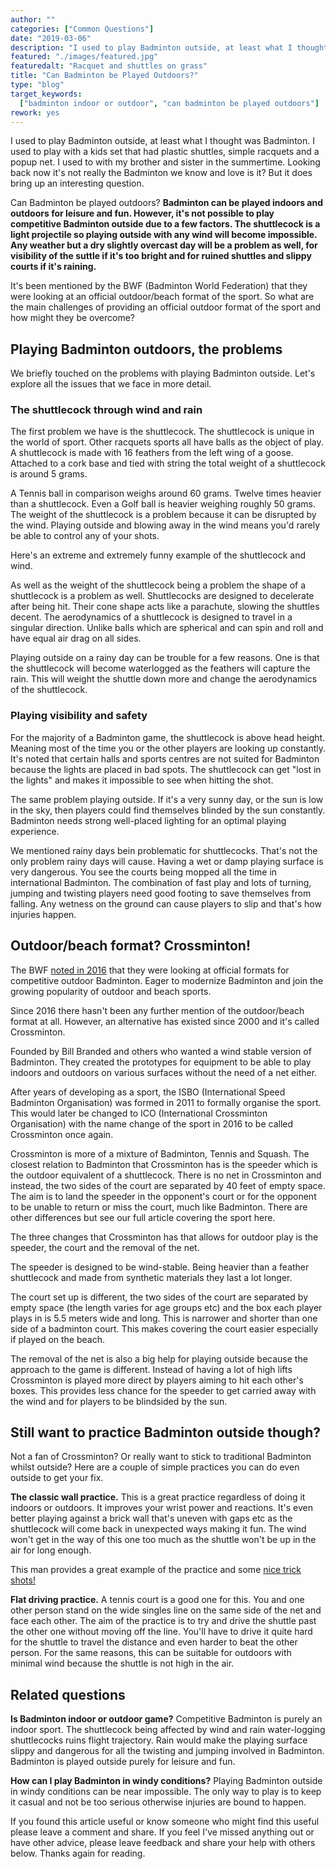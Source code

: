 ```yaml
---
author: ""
categories: ["Common Questions"]
date: "2019-03-06"
description: "I used to play Badminton outside, at least what I thought was Badminton. I used to play with a kids set that had plastic shuttles, simple racquets and a popup net. I used to with my brother and sister in the summertime. Looking back now it's not really the Badminton we know and love is it? But it does bring up an interesting question. Can Badminton be played outdoors?"
featured: "./images/featured.jpg"
featuredalt: "Racquet and shuttles on grass"
title: "Can Badminton be Played Outdoors?"
type: "blog"
target_keywords:
  ["badminton indoor or outdoor", "can badminton be played outdoors"]
rework: yes
---
```


I used to play Badminton outside, at least what I thought was Badminton. I used to play with a kids set that had plastic shuttles, simple racquets and a popup net. I used to with my brother and sister in the summertime. Looking back now it's not really the Badminton we know and love is it? But it does bring up an interesting question.

Can Badminton be played outdoors? **Badminton can be played indoors and outdoors for leisure and fun. However, it's not possible to play competitive Badminton outside due to a few factors. The shuttlecock is a light projectile so playing outside with any wind will become impossible. Any weather but a dry slightly overcast day will be a problem as well, for visibility of the suttle if it's too bright and for ruined shuttles and slippy courts if it's raining.**

It's been mentioned by the BWF (Badminton World Federation) that they were looking at an official outdoor/beach format of the sport. So what are the main challenges of providing an official outdoor format of the sport and how might they be overcome?

## Playing Badminton outdoors, the problems

We briefly touched on the problems with playing Badminton outside. Let's explore all the issues that we face in more detail.

### The shuttlecock through wind and rain

The first problem we have is the shuttlecock. The shuttlecock is unique in the world of sport. Other racquets sports all have balls as the object of play. A shuttlecock is made with 16 feathers from the left wing of a goose. Attached to a cork base and tied with string the total weight of a shuttlecock is around 5 grams.

A Tennis ball in comparison weighs around 60 grams. Twelve times heavier than a shuttlecock. Even a Golf ball is heavier weighing roughly 50 grams. The weight of the shuttlecock is a problem because it can be disrupted by the wind. Playing outside and blowing away in the wind means you'd rarely be able to control any of your shots.

Here's an extreme and extremely funny example of the shuttlecock and wind.

<YouTube id="AD0dID7T4f8" title="Man playing Badminton in high wind" />

As well as the weight of the shuttlecock being a problem the shape of a shuttlecock is a problem as well. Shuttlecocks are designed to decelerate after being hit. Their cone shape acts like a parachute, slowing the shuttles decent. The aerodynamics of a shuttlecock is designed to travel in a singular direction. Unlike balls which are spherical and can spin and roll and have equal air drag on all sides.

Playing outside on a rainy day can be trouble for a few reasons. One is that the shuttlecock will become waterlogged as the feathers will capture the rain. This will weight the shuttle down more and change the aerodynamics of the shuttlecock.

### Playing visibility and safety

For the majority of a Badminton game, the shuttlecock is above head height. Meaning most of the time you or the other players are looking up constantly. It's noted that certain halls and sports centres are not suited for Badminton because the lights are placed in bad spots. The shuttlecock can get "lost in the lights" and makes it impossible to see when hitting the shot.

The same problem playing outside. If it's a very sunny day, or the sun is low in the sky, then players could find themselves blinded by the sun constantly. Badminton needs strong well-placed lighting for an optimal playing experience.

We mentioned rainy days bein problematic for shuttlecocks. That's not the only problem rainy days will cause. Having a wet or damp playing surface is very dangerous. You see the courts being mopped all the time in international Badminton. The combination of fast play and lots of turning, jumping and twisting players need good footing to save themselves from falling. Any wetness on the ground can cause players to slip and that's how injuries happen.

## Outdoor/beach format? Crossminton!

The BWF [noted in 2016](https://bwfbadminton.com/news-single/2016/07/14/bwf-to-explore-outdoor-and-online-options/) that they were looking at official formats for competitive outdoor Badminton. Eager to modernize Badminton and join the growing popularity of outdoor and beach sports.

Since 2016 there hasn't been any further mention of the outdoor/beach format at all. However, an alternative has existed since 2000 and it's called Crossminton.

Founded by Bill Branded and others who wanted a wind stable version of Badminton. They created the prototypes for equipment to be able to play indoors and outdoors on various surfaces without the need of a net either.

After years of developing as a sport, the ISBO (International Speed Badminton Organisation) was formed in 2011 to formally organise the sport. This would later be changed to ICO (International Crossminton Organisation) with the name change of the sport in 2016 to be called Crossminton once again.

Crossminton is more of a mixture of Badminton, Tennis and Squash. The closest relation to Badminton that Crossminton has is the speeder which is the outdoor equivalent of a shuttlecock. There is no net in Crossminton and instead, the two sides of the court are separated by 40 feet of empty space. The aim is to land the speeder in the opponent's court or for the opponent to be unable to return or miss the court, much like Badminton. There are other differences but see our full article covering the sport here.

The three changes that Crossminton has that allows for outdoor play is the speeder, the court and the removal of the net.

The speeder is designed to be wind-stable. Being heavier than a feather shuttlecock and made from synthetic materials they last a lot longer.

The court set up is different, the two sides of the court are separated by empty space (the length varies for age groups etc) and the box each player plays in is 5.5 meters wide and long. This is narrower and shorter than one side of a badminton court. This makes covering the court easier especially if played on the beach.

The removal of the net is also a big help for playing outside because the approach to the game is different. Instead of having a lot of high lifts Crossminton is played more direct by players aiming to hit each other's boxes. This provides less chance for the speeder to get carried away with the wind and for players to be blindsided by the sun.

## Still want to practice Badminton outside though?

Not a fan of Crossminton? Or really want to stick to traditional Badminton whilst outside? Here are a couple of simple practices you can do even outside to get your fix.

**The classic wall practice.** This is a great practice regardless of doing it indoors or outdoors. It improves your wrist power and reactions. It's even better playing against a brick wall that's uneven with gaps etc as the shuttlecock will come back in unexpected ways making it fun. The wind won't get in the way of this one too much as the shuttle won't be up in the air for long enough.

This man provides a great example of the practice and some [nice trick shots!](https://www.facebook.com/467332073676691/videos/404575113647138/)

**Flat driving practice.** A tennis court is a good one for this. You and one other person stand on the wide singles line on the same side of the net and face each other. The aim of the practice is to try and drive the shuttle past the other one without moving off the line. You'll have to drive it quite hard for the shuttle to travel the distance and even harder to beat the other person. For the same reasons, this can be suitable for outdoors with minimal wind because the shuttle is not high in the air.

## Related questions

**Is Badminton indoor or outdoor game?** Competitive Badminton is purely an indoor sport. The shuttlecock being affected by wind and rain water-logging shuttlecocks ruins flight trajectory. Rain would make the playing surface slippy and dangerous for all the twisting and jumping involved in Badminton. Badminton is played outside purely for leisure and fun.

**How can I play Badminton in windy conditions?** Playing Badminton outside in windy conditions can be near impossible. The only way to play is to keep it casual and not be too serious otherwise injuries are bound to happen.

If you found this article useful or know someone who might find this useful please leave a comment and share. If you feel I've missed anything out or have other advice, please leave feedback and share your help with others below. Thanks again for reading.
